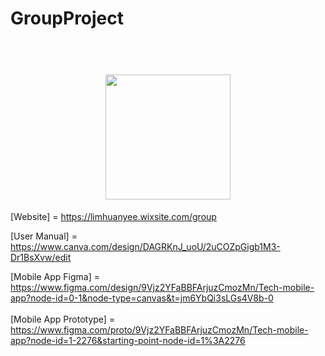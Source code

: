 # GroupProject
<h1 align="center">
    <br>
    <img width="200" src="https://github.com/user-attachments/assets/800d5c9f-1cfd-427a-adf1-5babb6305ca5" 
    <br>
</h1>

[Website] = https://limhuanyee.wixsite.com/group 

[User Manual] = https://www.canva.com/design/DAGRKnJ_uoU/2uCOZpGigb1M3-Dr1BsXvw/edit

[Mobile App Figma] = https://www.figma.com/design/9Vjz2YFaBBFArjuzCmozMn/Tech-mobile-app?node-id=0-1&node-type=canvas&t=jm6YbQi3sLGs4V8b-0 <br> <br>
[Mobile App Prototype] = https://www.figma.com/proto/9Vjz2YFaBBFArjuzCmozMn/Tech-mobile-app?node-id=1-2276&starting-point-node-id=1%3A2276
